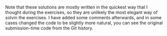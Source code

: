 Note that these solutions are mostly written in the quickest way that I thought during the exercises, so they are unlikely the most elegant way of solvin the exercises. I have added some comments afterwards, and in some cases changed the code to be slightly more natural, you can see the original submission-time code from the Git history.